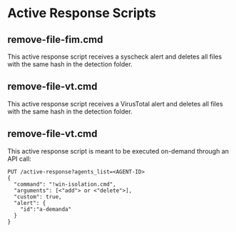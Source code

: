 # Active Response Scripts

## remove-file-fim.cmd
This active response script receives a syscheck alert and deletes all files with the same hash in the detection folder.

## remove-file-vt.cmd
This active response script receives a VirusTotal alert and deletes all files with the same hash in the detection folder.

## remove-file-vt.cmd
This active response script is meant to be executed on-demand through an API call:
```
PUT /active-response?agents_list=<AGENT-ID>
{
  "command": "!win-isolation.cmd",
  "arguments": [<"add"> or <"delete">],
  "custom": true,
  "alert": {
    "id":"a-demanda"
  }
}
```